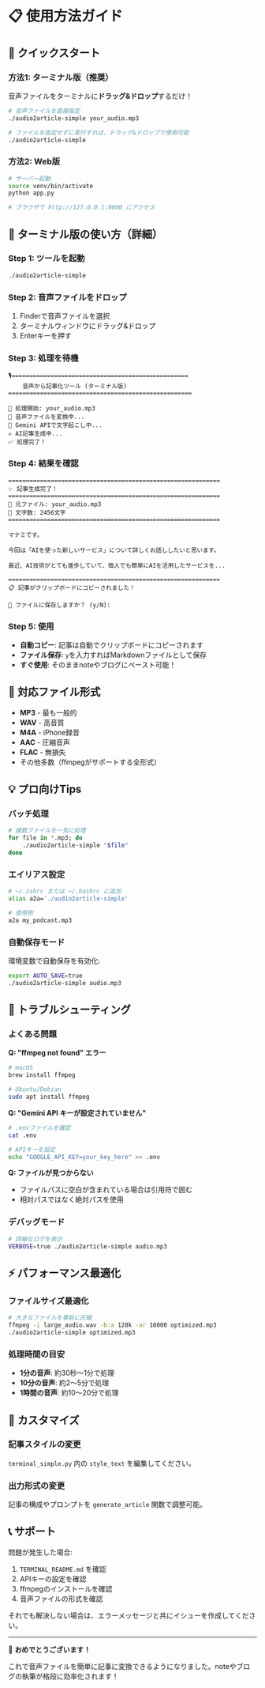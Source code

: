 # 📋 使用方法ガイド

## 🚀 クイックスタート

### 方法1: ターミナル版（推奨）

音声ファイルをターミナルに**ドラッグ&ドロップ**するだけ！

```bash
# 音声ファイルを直接指定
./audio2article-simple your_audio.mp3

# ファイルを指定せずに実行すれば、ドラッグ&ドロップで使用可能
./audio2article-simple
```

### 方法2: Web版

```bash
# サーバー起動
source venv/bin/activate
python app.py

# ブラウザで http://127.0.0.1:8000 にアクセス
```

## 🎯 ターミナル版の使い方（詳細）

### Step 1: ツールを起動

```bash
./audio2article-simple
```

### Step 2: 音声ファイルをドロップ

1. Finderで音声ファイルを選択
2. ターミナルウィンドウにドラッグ&ドロップ
3. Enterキーを押す

### Step 3: 処理を待機

```
🎙️==================================================
    音声から記事化ツール (ターミナル版)
====================================================

🎵 処理開始: your_audio.mp3
🔄 音声ファイルを変換中...
🤖 Gemini APIで文字起こし中...
✍️ AI記事生成中...
✅ 処理完了！
```

### Step 4: 結果を確認

```
============================================================
✨ 記事生成完了！
============================================================
📁 元ファイル: your_audio.mp3
📝 文字数: 2456文字
============================================================

マナミです。

今回は「AIを使った新しいサービス」について詳しくお話ししたいと思います。

最近、AI技術がとても進歩していて、個人でも簡単にAIを活用したサービスを...

============================================================
📋 記事がクリップボードにコピーされました！

💾 ファイルに保存しますか？ (y/N): 
```

### Step 5: 使用

- **自動コピー**: 記事は自動でクリップボードにコピーされます
- **ファイル保存**: `y`を入力すればMarkdownファイルとして保存
- **すぐ使用**: そのままnoteやブログにペースト可能！

## 📱 対応ファイル形式

- **MP3** - 最も一般的
- **WAV** - 高音質
- **M4A** - iPhone録音
- **AAC** - 圧縮音声
- **FLAC** - 無損失
- その他多数（ffmpegがサポートする全形式）

## 💡 プロ向けTips

### バッチ処理

```bash
# 複数ファイルを一気に処理
for file in *.mp3; do
    ./audio2article-simple "$file"
done
```

### エイリアス設定

```bash
# ~/.zshrc または ~/.bashrc に追加
alias a2a='./audio2article-simple'

# 使用例
a2a my_podcast.mp3
```

### 自動保存モード

環境変数で自動保存を有効化:

```bash
export AUTO_SAVE=true
./audio2article-simple audio.mp3
```

## 🔧 トラブルシューティング

### よくある問題

**Q: "ffmpeg not found" エラー**
```bash
# macOS
brew install ffmpeg

# Ubuntu/Debian  
sudo apt install ffmpeg
```

**Q: "Gemini API キーが設定されていません"**
```bash
# .envファイルを確認
cat .env

# APIキーを設定
echo "GOOGLE_API_KEY=your_key_here" >> .env
```

**Q: ファイルが見つからない**
- ファイルパスに空白が含まれている場合は引用符で囲む
- 相対パスではなく絶対パスを使用

### デバッグモード

```bash
# 詳細なログを表示
VERBOSE=true ./audio2article-simple audio.mp3
```

## ⚡ パフォーマンス最適化

### ファイルサイズ最適化

```bash
# 大きなファイルを事前に圧縮
ffmpeg -i large_audio.wav -b:a 128k -ar 16000 optimized.mp3
./audio2article-simple optimized.mp3
```

### 処理時間の目安

- **1分の音声**: 約30秒～1分で処理
- **10分の音声**: 約2～5分で処理
- **1時間の音声**: 約10～20分で処理

## 🎨 カスタマイズ

### 記事スタイルの変更

`terminal_simple.py` 内の `style_text` を編集してください。

### 出力形式の変更

記事の構成やプロンプトを `generate_article` 関数で調整可能。

## 📞 サポート

問題が発生した場合:

1. `TERMINAL_README.md` を確認
2. APIキーの設定を確認  
3. ffmpegのインストールを確認
4. 音声ファイルの形式を確認

それでも解決しない場合は、エラーメッセージと共にイシューを作成してください。

---

🎉 **おめでとうございます！**

これで音声ファイルを簡単に記事に変換できるようになりました。noteやブログの執筆が格段に効率化されます！